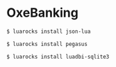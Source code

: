 # OxeBanking

```sh
$ luarocks install json-lua
```

```sh
$ luarocks install pegasus
```

```sh
$ luarocks install luadbi-sqlite3
```
